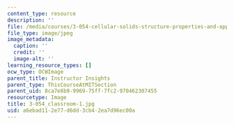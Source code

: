 ```yaml
---
content_type: resource
description: ''
file: /media/courses/3-054-cellular-solids-structure-properties-and-applications-spring-2015/a6ebad112e77d6dd3cb42ea7d96ec00a_3-054_classroom-1.jpg
file_type: image/jpeg
image_metadata:
  caption: ''
  credit: ''
  image-alt: ''
learning_resource_types: []
ocw_type: OCWImage
parent_title: Instructor Insights
parent_type: ThisCourseAtMITSection
parent_uid: 8ca7e8b9-9969-75ff-7fc2-970462307455
resourcetype: Image
title: 3-054_classroom-1.jpg
uid: a6ebad11-2e77-d6dd-3cb4-2ea7d96ec00a
---
```


